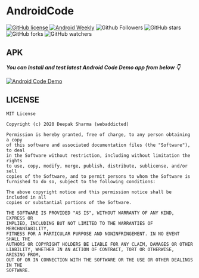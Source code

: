 # AndroidCode


[![GitHub license](https://img.shields.io/badge/License-MIT-blue.svg)](LICENSE)
[![Android Weekly](https://img.shields.io/badge/Android%20Weekly-%23406-2CA3E6.svg?style=flat)](http://androidweekly.net/issues/issue-406)
![Github Followers](https://img.shields.io/github/followers/webaddicted?label=Follow&style=social)
![GitHub stars](https://img.shields.io/github/stars/webaddicted/AndroidCode?style=social)
![GitHub forks](https://img.shields.io/github/forks/webaddicted/AndroidCode?style=social)
![GitHub watchers](https://img.shields.io/github/watchers/webaddicted/AndroidCode?style=social)


## APK

***You can Install and test latest Android Code Demo app from below 👇***

[![Android Code Demo](https://img.shields.io/badge/Android%20Code-Apk-brightgreen.svg?style=for-the-badge&logo=android)](https://github.com/webaddicted/AndroidCode/tree/master/apk/AndroidCode.apk)


## LICENSE
```
MIT License

Copyright (c) 2020 Deepak Sharma (webaddicted)

Permission is hereby granted, free of charge, to any person obtaining a copy
of this software and associated documentation files (the "Software"), to deal
in the Software without restriction, including without limitation the rights
to use, copy, modify, merge, publish, distribute, sublicense, and/or sell
copies of the Software, and to permit persons to whom the Software is
furnished to do so, subject to the following conditions:

The above copyright notice and this permission notice shall be included in all
copies or substantial portions of the Software.

THE SOFTWARE IS PROVIDED "AS IS", WITHOUT WARRANTY OF ANY KIND, EXPRESS OR
IMPLIED, INCLUDING BUT NOT LIMITED TO THE WARRANTIES OF MERCHANTABILITY,
FITNESS FOR A PARTICULAR PURPOSE AND NONINFRINGEMENT. IN NO EVENT SHALL THE
AUTHORS OR COPYRIGHT HOLDERS BE LIABLE FOR ANY CLAIM, DAMAGES OR OTHER
LIABILITY, WHETHER IN AN ACTION OF CONTRACT, TORT OR OTHERWISE, ARISING FROM,
OUT OF OR IN CONNECTION WITH THE SOFTWARE OR THE USE OR OTHER DEALINGS IN THE
SOFTWARE.
```
